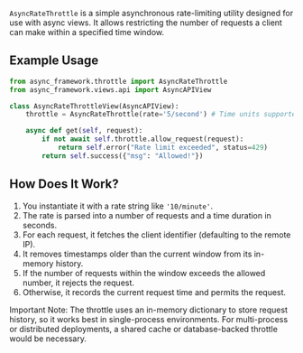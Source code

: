 `AsyncRateThrottle` is a simple asynchronous rate-limiting utility designed for use with async views. It allows restricting the number of requests a client can make within a specified time window.

## Example Usage

```python
from async_framework.throttle import AsyncRateThrottle
from async_framework.views.api import AsyncAPIView

class AsyncRateThrottleView(AsyncAPIView):
    throttle = AsyncRateThrottle(rate='5/second') # Time units supported: second, minute, and hour

    async def get(self, request):
        if not await self.throttle.allow_request(request):
            return self.error("Rate limit exceeded", status=429)
        return self.success({"msg": "Allowed!"})
```

## How Does It Work?

1. You instantiate it with a rate string like `'10/minute'`.
2. The rate is parsed into a number of requests and a time duration in seconds.
3. For each request, it fetches the client identifier (defaulting to the remote IP).
4. It removes timestamps older than the current window from its in-memory history.
5. If the number of requests within the window exceeds the allowed number, it rejects the request.
6. Otherwise, it records the current request time and permits the request.

Important Note: The throttle uses an in-memory dictionary to store request history, so it works best in single-process environments.
For multi-process or distributed deployments, a shared cache or database-backed throttle would be necessary.